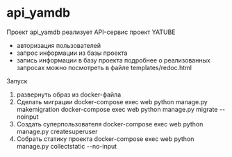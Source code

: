 # api_yamdb
Проект api_yamdb реализует API-сервис проект YATUBE
- авторизация пользователей
- запрос информации из базы проекта
- запись информации в базу проекта
подробнее о реализованных запросах можно посмотреть в файле templates/redoc.html

Запуск 
1. развернуть образ из docker-файла
2. Сделать миграции
docker-compose exec web python manage.py makemigration
docker-compose exec web python manage.py migrate --noinput
3. Создать суперпользователя
docker-compose exec web python manage.py createsuperuser
4. Собрать статику проекта 
docker-compose exec web python manage.py collectstatic --no-input 